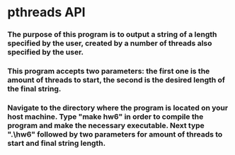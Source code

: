 
# pthreads API

### The purpose of this program is to output a string of a length specified by the user, created by a number of threads also specified by the user.

### This program accepts two parameters: the first one is the amount of threads to start, the second is the desired length of the final string.

### Navigate to the directory where the program is located on your host machine. Type "make hw6" in order to compile the program and make the necessary executable. Next type ".\hw6" followed by two parameters for amount of threads to start and final string length.
